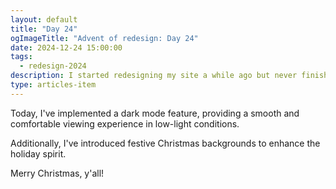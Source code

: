 ```yaml
---
layout: default
title: "Day 24"
ogImageTitle: "Advent of redesign: Day 24"
date: 2024-12-24 15:00:00
tags:
  - redesign-2024
description: I started redesigning my site a while ago but never finished it, so I thought it would be a good idea to finish it this Advent. This is day 24.
type: articles-item
---
```


Today, I've implemented a dark mode feature, providing a smooth and comfortable viewing experience in low-light conditions.

Additionally, I've introduced festive Christmas backgrounds to enhance the holiday spirit.

Merry Christmas, y'all!
